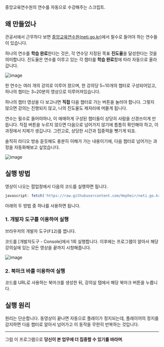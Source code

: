중앙교육연수원의 연수를 자동으로 수강해주는 스크립트.

## 왜 만들었나

관공서에서 근무하다 보면 [중앙교육연수원(neti.go.kr)](https://www.neti.go.kr)에서 필수로 들어야 하는 연수들이 있습니다.

하나의 연수를 **학습 완료**한다는 것은, 각 연수당 지정된 목표 **진도율**을 달성한다는 것을 의미합니다. 진도율은 연수를 이루고 있는 각 챕터를 **학습 완료**함에 따라 자동으로 올라갑니다.

![image](https://user-images.githubusercontent.com/19310326/157580964-974d746e-c2da-4c13-bc6a-d0fef9a656e4.png)

한 연수는 여러 개의 강의로 이루어 졌으며, 한 강의당 5\~10개의 챕터로 구성되어있고, 하나의 챕터는 3\~20분의 영상으로 이루어져있습니다.

하나의 챕터 영상을 다 보고나면 **직접** 다음 챕터로 가는 버튼을 눌러야 합니다. 그렇지 않으면 강의는 진행되지 않고, 나의 진도율도 제자리에 머물게 됩니다.

연수는 필수로 들어야하나, 이 애매하게 구성된 챕터들이 상당히 사람을 신경쓰이게 만듭니다. 직접 버튼을 누르지 않으면 다음으로 넘어가지 않기에 틈틈히 확인해야 하고, 이 과정에서 지체가 생깁니다. 그런고로, 상당한 시간과 집중력을 뺏기게 되죠.

솔직히 라디오 방송 듣듯해도 충분히 이해가 가는 내용이기에, 다음 챕터로 넘어가는 과정을 자동화해보고 싶었습니다.

![image](https://user-images.githubusercontent.com/19310326/157580798-da29f7be-4a16-4f90-af51-d65552c690dc.png)

## 실행 방법

영상이 나오는 팝업창에서 다음의 코드를 실행하면 됩니다.

```javascript
javascript: fetch('https://raw.githubusercontent.com/Hepheir/neti.go.kr-listener-bot/master/script.js').then(res=>res.text()).then(eval);
```

아래의 두 방법 중 하나를 사용하면 됩니다.

### 1. 개발자 도구를 이용하여 실행

브라우저의 개발자 도구(<kbd>F12</kbd>)를 엽니다.

코드를 \[개발자도구 - Console\]에서 1회 실행합니다. 이후에는 프로그램이 알아서 해당 강의실에 있는 모든 영상을 끝까지 시청해줍니다.

![image](https://user-images.githubusercontent.com/19310326/157803004-13b70d7f-d3b5-49c1-85de-34871c699ef2.png)

### 2. 북마크 바를 이용하여 실행

코드를 URL로 사용하는 북마크를 생성한 뒤, 강의실 탭에서 해당 북마크 버튼을 누릅니다.

## 실행 원리

원리는 단순합니다. 동영상이 끝나면 자동으로 플레이가 정지되는데, 플레이어의 정지를 감지하면 다음 챕터로 알아서 넘어가고 이 동작을 무한히 반복하는 것입니다.

---

그럼 이 프로그램으로 **당신이 본 업무에 더 집중할 수 있기를 바라며**.
